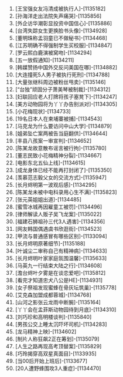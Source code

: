 
1. [王宝强女友冯清成被执行人]-[1135182]
1. [孙海洋走出法院失声痛哭]-[1135856]
1. [外企访华潮彰显投资中国信心]-[1135886]
1. [台湾失踪女生更换脸书头像]-[1134928]
1. [董明珠称孟羽童已不做秘书]-[1134468]
1. [江苏明确不得强制学生买校服]-[1134847]
1. [罗云熙白鹿演被窝吻]-[1134294]
1. [五一放假通知]-[1134211]
1. [韩媒赞扬中国外交反问美国在哪]-[1134882]
1. [大连撞死5人男子被执行死刑]-[1134788]
1. [大量张继科周边被粉丝甩卖]-[1135146]
1. [“台独”顽固分子萧美琴被制裁]-[1134312]
1. [妇联回应老人打牌将孩子塞凳下]-[1134247]
1. [美方动物园将为丫丫办告别派对]-[1134305]
1. [小花梅现状]-[1134733]
1. [19名日本人在柬埔寨被捕]-[1134543]
1. [马克龙为什么要访问中山大学]-[1134879]
1. [姐弟坠亡案两被告当庭翻供]-[1134644]
1. [丰县八孩案一审宣判]-[1134652]
1. [陈某龙故意散布谣言被行拘]-[1135780]
1. [董志民致小花梅精神分裂]-[1134667]
1. [电影东北五仙上线]-[1134615]
1. [成龙身体已经不能再打封闭了]-[1135350]
1. [羡慕范志毅父女的交流方式]-[1135947]
1. [长月烬明第一波观后感]-[1134295]
1. [陈某龙未被中电科录用心生不满]-[1135823]
1. [张元英姐姐出道]-[1134485]
1. [蜜雪冰城再因雇童工被罚]-[1134496]
1. [律师解读人贩子吴飞龙案]-[1135022]
1. [福建石狮祖孙三代3人遇害]-[1134356]
1. [网友韩国偶遇虞书欣逛街]-[1134523]
1. [甲流与普通感冒有哪些区别]-[1133094]
1. [长月烬明原著细节]-[1135188]
1. [叶诚尘二审称自己有精神病]-[1134633]
1. [长月烬明叶家家庭氛围温馨]-[1135633]
1. [马英九一行结束大陆之行]-[1134608]
1. [澹台烬叶夕雾是在谈恋爱吧]-[1135812]
1. [看完才知道忠犬八公是HE]-[1134931]
1. [女子祭祖发现蜜蜂在骨灰坛筑巢]-[1135778]
1. [艾克森加盟成都蓉城]-[1134768]
1. [山河之影张云龙雨中断腕]-[1135164]
1. [丫丫会在孟菲斯动物园待到月底]-[1134310]
1. [刘巧珍和高明楼谈判]-[1135840]
1. [男孩公交上睡太沉吓坏司机]-[1134283]
1. [龙马精神上映]-[1134602]
1. [制片人称狂飙2正在筹划]-[1135079]
1. [人生之路再现高考顶替案]-[1135829]
1. [巧玲揭穿高双星真面目]-[1133935]
1. [当00后开始上班后]-[1133677]
1. [20人遭野蜂围攻3人重症]-[1134470]